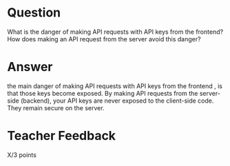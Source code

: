 # Question

What is the danger of making API requests with API keys from the frontend? How does making an API request from the server avoid this danger?

# Answer
the main danger of making API requests with API keys from the frontend , is that those keys become exposed. By making API requests from the server-side (backend), your API keys are never exposed to the client-side code. They remain secure on the server.
# Teacher Feedback

X/3 points
